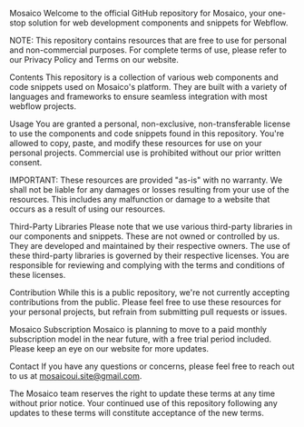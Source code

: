 Mosaico
Welcome to the official GitHub repository for Mosaico, your one-stop solution for web development components and snippets for Webflow.

NOTE: This repository contains resources that are free to use for personal and non-commercial purposes. For complete terms of use, please refer to our Privacy Policy and Terms on our website.

Contents
This repository is a collection of various web components and code snippets used on Mosaico's platform. They are built with a variety of languages and frameworks to ensure seamless integration with most webflow projects.

Usage
You are granted a personal, non-exclusive, non-transferable license to use the components and code snippets found in this repository. You're allowed to copy, paste, and modify these resources for use on your personal projects. Commercial use is prohibited without our prior written consent.

IMPORTANT: These resources are provided "as-is" with no warranty. We shall not be liable for any damages or losses resulting from your use of the resources. This includes any malfunction or damage to a website that occurs as a result of using our resources.

Third-Party Libraries
Please note that we use various third-party libraries in our components and snippets. These are not owned or controlled by us. They are developed and maintained by their respective owners. The use of these third-party libraries is governed by their respective licenses. You are responsible for reviewing and complying with the terms and conditions of these licenses.

Contribution
While this is a public repository, we're not currently accepting contributions from the public. Please feel free to use these resources for your personal projects, but refrain from submitting pull requests or issues.

Mosaico Subscription
Mosaico is planning to move to a paid monthly subscription model in the near future, with a free trial period included. Please keep an eye on our website for more updates.

Contact
If you have any questions or concerns, please feel free to reach out to us at mosaicoui.site@gmail.com.

The Mosaico team reserves the right to update these terms at any time without prior notice. Your continued use of this repository following any updates to these terms will constitute acceptance of the new terms.
